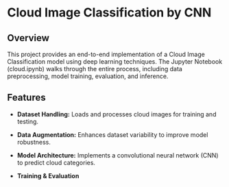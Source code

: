 # Cloud Image Classification by CNN
## Overview

This project provides an end-to-end implementation of a Cloud Image Classification model using deep learning techniques. The Jupyter Notebook (cloud.ipynb) walks through the entire process, including data preprocessing, model training, evaluation, and inference.

## Features

- **Dataset Handling:** Loads and processes cloud images for training and testing.

- **Data Augmentation:** Enhances dataset variability to improve model robustness.

- **Model Architecture:** Implements a convolutional neural network (CNN) to predict cloud categories.

- **Training & Evaluation**
